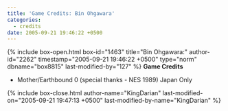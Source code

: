 ```yaml
---
title: 'Game Credits: Bin Ohgawara'
categories:
  - credits
date: 2005-09-21 19:46:22 +0500
---
```

{% include box-open.html box-id="1463" title="Bin Ohgawara:" author-id="2262" timestamp="2005-09-21 19:46:22 +0500" type="norm" dbname="box8815" last-modified-by="127" %}
<b>Game Credits</b>
 <UL>
    <LI>Mother/Earthbound 0 (special thanks - NES 1989) Japan Only</LI>
 </UL>
{% include box-close.html author-name="KingDarian" last-modified-on="2005-09-21 19:47:13 +0500" last-modified-by-name="KingDarian" %}
